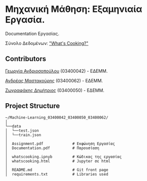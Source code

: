 # Μηχανική Μάθηση: Εξαμηνιαία Εργασία.

Documentation Εργασίας.

Σύνολο Δεδομένων: ["What's Cooking?"](https://www.kaggle.com/c/whats-cooking/data)

## Contributors

[Γεωργία Ανδριοσοπούλου](https://github.com/GeorgiaAndr22) (03400042) - ΕΔΕΜΜ.

[Ανδρέας Μαστακούρης](https://github.com/AndreasMastakouris) (03400062) - ΕΔΕΜΜ.

[Ζωγραφάκης Δημήτριος](https://github.com/dimzog) (03400050) - ΕΔΕΜΜ.

## Project Structure

```
~/Machine-Learning_03400042_03400050_03400062/
│
└──data
│  └──test.json
│  └──train.json
│
│  Assignment.pdf             # Εκφώνηση Εργασίας
│  Documentation.pdf          # Παρουσίαση
│
│  whatscooking.ipnyb         # Κώδικας της εργασίας
│  whatscooking.html          # Jupyter σε html
│
│  README.md                  # Git front page
│  requirements.txt           # Libraries used

```